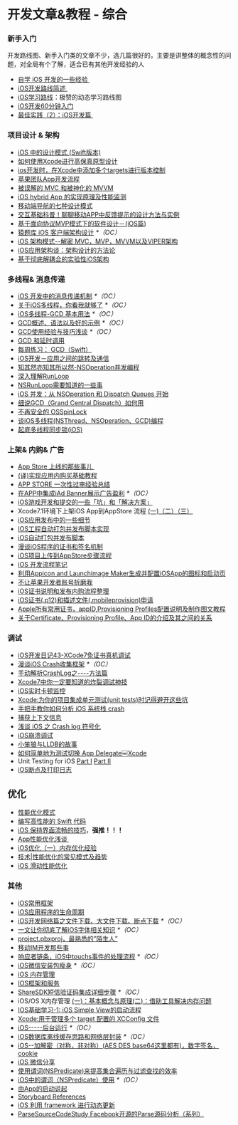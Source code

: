 # 开发文章&教程 - 综合
### 新手入门
开发路线图、新手入门类的文章不少，选几篇很好的，主要是讲整体的概念性的问题，对全局有个了解，适合已有其他开发经验的人
- [自学 iOS 开发的一些经验 ][1]
- [iOS开发路线简述 ][2]
- [iOS学习路线][3]：极赞的动态学习路线图
- [iOS开发60分钟入门][4]
- [最佳实践（2）：iOS开发篇 ][5]

### 项目设计 & 架构
- [iOS 中的设计模式 (Swift版本)][6]
- [如何使用Xcode进行高保真原型设计][7]
- [ios开发时，在Xcode中添加多个targets进行版本控制][8]
- [苹果团队App开发流程][9]
- [被误解的 MVC 和被神化的 MVVM][10]
- [iOS hybrid App 的实现原理及性能监测][11]
- [移动端导航的七种设计模式][12]
- [交互基础科普！聊聊移动APP中反馈提示的设计方法与实例][13]
- [基于面向协议MVP模式下的软件设计－(iOS篇)][14]
- [猿题库 iOS 客户端架构设计][15] _\*（OC）_
- [iOS 架构模式--解密 MVC，MVP，MVVM以及VIPER架构][16]
- [iOS应用架构谈：架构设计的方法论][17]
- [基于彻底解耦合的实验性iOS架构][18]

### 多线程& 消息传递
- [iOS 开发中的消息传递机制][19] _\*（OC）_
- [关于iOS多线程，你看我就够了][20] _\*（OC）_
- [iOS多线程-GCD 基本用法][21] _\*（OC）_
- [GCD概述、语法以及好的示例][22] _\*（OC）_
- [GCD使用经验与技巧浅谈][23] _\*（OC）_
- [GCD 和延时调用][24]
- [每周练习： GCD（Swift）][25]
- [iOS开发－应用之间的跳转及通信][26]
- [知其然亦知其所以然-NSOperation并发编程][27]
- [深入理解RunLoop][28]
- [NSRunLoop需要知道的一些事][29]
- [iOS 并发：从 NSOperation 和 Dispatch Queues 开始][30]
- [细说GCD（Grand Central Dispatch）如何用][31]
- [不再安全的 OSSpinLock][32]
- [谈iOS多线程(NSThread、NSOperation、GCD)编程][33]
- [起底多线程同步锁(iOS)][34]

### 上架& 内购& 广告
- [App Store 上线的那些事儿 ][35]
- [(译)实现应用内购买基础教程][36]
- [APP STORE 一次性过审经验总结][37]
- [在APP中集成iAd Banner展示广告盈利][38] _\*（OC）_
- [iOS游戏开发和提交的一些「坑」和「解决方案」][39]
- Xcode7.1环境下上架iOS App到AppStore 流程 [(一)][40][（二）][41][（三）][42]
- [iOS应用发布中的一些细节][43]
- [IOS工程自动打包并发布脚本实现][44]
- [iOS自动打包并发布脚本][45]
- [漫谈iOS程序的证书和签名机制][46]
- [iOS项目上传到AppStore步骤流程][47]
- [iOS 开发流程笔记][48]
- [利用Appicon and Launchimage Maker生成并配置iOSApp的图标和启动页][49]
- [不让苹果开发者账号折磨我][50]
- [iOS证书说明和发布内购流程整理][51]
- [iOS证书(.p12)和描述文件(.mobileprovision)申请][52]
- [Apple所有常用证书，appID,Provisioning Profiles配置说明及制作图文教程][53]
- [关于Certificate、Provisioning Profile、App ID的介绍及其之间的关系][54]

### 调试
- [iOS开发日记43-XCode7免证书真机调试][55]
- [漫谈iOS Crash收集框架][56] _\*（OC）_
- [手动解析CrashLog之----方法篇][57]
- [Xcode7中你一定要知道的炸裂调试神技][58]
- [iOS实时卡顿监控][59]
- [Xcode:为你的项目集成单元测试(unit tests)时记得避开这些坑][60]
- [手把手教你如何分析 iOS 系统栈 crash][61]
- [捕获上下文信息][62]
- [浅谈 iOS 之 Crash log 符号化][63]
- [iOS崩溃调试][64]
- [小笨狼与LLDB的故事][65]
- [如何简单地为测试切换 App Delegate￼Xcode][66] 
- Unit Testing for iOS [Part Ⅰ][67] [Part Ⅱ][68]
- [iOS断点及打印日志][69]

## 优化
- [性能优化模式][70]
- [编写高性能的 Swift 代码][71]
- [iOS 保持界面流畅的技巧][72]，**强推！！！**
- [App性能优化浅谈 ][73]
- [iOS优化（一）内存优化经验][74]
- [技术|性能优化的常见模式及趋势][75]
- [iOS 滑动性能优化][76]

### 其他
- [iOS常用框架][77]
- [iOS应用程序的生命周期][78]
- [iOS开发网络篇之文件下载、大文件下载、断点下载][79] _\*（OC）_
- [一文让你彻底了解iOS字体相关知识][80] _\*（OC）_
- [project.pbxproj，最熟悉的”陌生人”][81]
- [移动IM开发那些事][82]
- [响应者链条，iOS中touchs事件的处理流程][83] _\*（OC）_
- [iOS微信安装包瘦身][84] _\*（OC）_
- [iOS 内存管理][85]
- [IOS框架和服务][86]
- [ShareSDK短信验证码集成详细步骤][87] _\*（OC）_
- iOS/OS X内存管理 [(一)：基本概念与原理][88][(二)：借助工具解决内存问题][89]
- [IOS基础学习-1: iOS Simple View的启动流程][90]
- [Xcode:用于管理多个 target 配置的 XCConfig 文件][91]
- [iOS-----后台运行][92] _\*（OC）_
- [iOS数据库离线缓存思路和网络层封装][93] _\*（OC）_
- [iOS--加解密（对称，非对称）(AES DES base64这里都有)，数字签名，cookie][94]
- [iOS 微信分享][95]
- [使用谓词(NSPredicate)来提高集合遍历与过滤查找的效率][96]
- [iOS中的谓词（NSPredicate）使用][97] _\*（OC）_
- [由App的启动说起][98]
- [Storyboard References][99]
- [iOS 利用 framework 进行动态更新][100]
- [ParseSourceCodeStudy Facebook开源的Parse源码分析（系列）][101]


[1]:	http://limboy.me/ios/2014/12/31/learning-ios.html
[2]:	http://www.coderyi.com/archives/397
[3]:	http://ios.skyfox.org/route.html
[4]:	http://blog.csdn.net/a451493485/article/details/9364867
[5]:	http://ios.jobbole.com/81830/
[6]:	http://wiki.jikexueyuan.com/project/ios-design-patterns-in-swift/
[7]:	http://isux.tencent.com/xcode-storyboard.html
[8]:	http://blog.csdn.net/ysysbaobei/article/details/10951991
[9]:	http://atleeon.com/write/2015/08/30/fake-it-till-you-make-it/
[10]:	http://blog.devtang.com/blog/2015/11/02/mvc-and-mvvm/ "被误解的 MVC 和被神化的 MVVM"
[11]:	http://www.cocoachina.com/ios/20151118/14270.html
[12]:	http://www.ui.cn/detail/73429.html
[13]:	http://www.uisdc.com/app-feedback-method-use-case "交互基础科普！聊聊移动APP中反馈提示的设计方法与实例"
[14]:	http://www.jianshu.com/p/f7ff18ac1c31 "基于面向协议MVP模式下的软件设计－(iOS篇)"
[15]:	http://mp.weixin.qq.com/s?__biz=MjM5NTIyNTUyMQ==&mid=444322139&idx=1&sn=c7bef4d439f46ee539aa76d612023d43&scene=23&srcid=1230RYRzNotU9iTZKvt7ksFW#rd&ADUIN=502332019&ADSESSION=1451480917&ADTAG=CLIENT.QQ.5425_.0&ADPUBNO=26509
[16]:	http://www.cocoachina.com/ios/20160108/14916.html
[17]:	http://mp.weixin.qq.com/s?__biz=MzA5Nzc4OTA1Mw==&mid=407735372&idx=1&sn=87c20f7db6990db00838498827692683#rd
[18]:	http://ios.jobbole.com/83888/
[19]:	http://objccn.io/issue-7-4/
[20]:	http://www.jianshu.com/p/0b0d9b1f1f19
[21]:	http://www.jianshu.com/p/e0928a243373
[22]:	https://github.com/bboyfeiyu/iOS-tech-frontier/blob/master/issue-2/GCD%E6%A6%82%E8%BF%B0%E3%80%81%E8%AF%AD%E6%B3%95%E4%BB%A5%E5%8F%8A%E5%A5%BD%E7%9A%84%E7%A4%BA%E4%BE%8B.md
[23]:	http://tutuge.me/2015/04/03/something-about-gcd/
[24]:	http://swifter.tips/gcd-delay-call/
[25]:	https://github.com/icepy/_posts/issues/14
[26]:	http://www.cnblogs.com/GarveyCalvin/p/4877115.html "iOS开发－应用之间的跳转及通信"
[27]:	http://www.jianshu.com/p/ebb3e42049fd "知其然亦知其所以然-NSOperation并发编程"
[28]:	http://blog.ibireme.com/2015/05/18/runloop/ "深入理解RunLoop"
[29]:	https://mp.weixin.qq.com/s?__biz=MzAwMjYwMTAwNw==&mid=403269344&idx=1&sn=6363492cf8ed066cd4581d9840ff089f
[30]:	http://swift.gg/2016/01/08/ios-concurrency-getting-started-with-nsoperation-and-dispatch-queues/ "iOS 并发：从 NSOperation 和 Dispatch Queues 开始"
[31]:	https://github.com/ming1016/study/wiki/%E7%BB%86%E8%AF%B4GCD%EF%BC%88Grand-Central-Dispatch%EF%BC%89%E5%A6%82%E4%BD%95%E7%94%A8 "细说GCD（Grand Central Dispatch）如何用"
[32]:	http://blog.ibireme.com/2016/01/16/spinlock_is_unsafe_in_ios/ "不再安全的 OSSpinLock"
[33]:	http://www.jianshu.com/p/6e6f4e005a0b "谈iOS多线程(NSThread、NSOperation、GCD)编程"
[34]:	http://springox.w18.net/?p=685 "起底多线程同步锁(iOS)"
[35]:	http://wiki.jikexueyuan.com/project/app-store-refused/
[36]:	http://www.jianshu.com/p/741b2a044e78
[37]:	http://pmjane.com/post/app-store-ci-xing-guo-shen-jing-yan-zong-jie
[38]:	http://www.cocoachina.com/ios/20140928/9780.html
[39]:	http://wuzhiwei.net/ios_dev_trap_and_solution/ "iOS游戏开发和提交的一些「坑」和「解决方案」"
[40]:	http://www.cnblogs.com/ChinaKingKong/p/4957682.html "Xcode7.1环境下上架iOS App到AppStore 流程 (Part 一)"
[41]:	http://www.cnblogs.com/ChinaKingKong/p/4964549.html
[42]:	http://www.cnblogs.com/ChinaKingKong/p/4964745.html
[43]:	http://www.cnblogs.com/daiweilai/p/4974394.html "iOS应用发布中的一些细节"
[44]:	http://blog.nswebfrog.com/2013/02/18/ios-automation/ "IOS工程自动打包并发布脚本实现"
[45]:	http://liumh.com/2015/11/25/ios-auto-archive-ipa/ "iOS自动打包并发布脚本"
[46]:	http://www.pchou.info/ios/2015/12/14/ios-certification-and-code-sign.html "漫谈iOS程序的证书和签名机制"
[47]:	http://www.cnblogs.com/jgCho/p/5089481.html "iOS项目上传到AppStore步骤流程"
[48]:	https://github.com/leecade/ios-dev-flow
[49]:	http://www.cnblogs.com/lidongxu/p/5114355.html "利用Appicon and Launchimage Maker生成并配置iOSApp的图标和启动页"
[50]:	http://www.jianshu.com/p/cb6c5f1c972b "不让苹果开发者账号折磨我"
[51]:	https://zilaiyedaren.github.io/blog/iOS%E8%AF%81%E4%B9%A6%E8%AF%B4%E6%98%8E%E5%92%8C%E5%8F%91%E5%B8%83%E5%86%85%E8%B4%AD%E6%B5%81%E7%A8%8B%E6%95%B4%E7%90%86/ "iOS证书说明和发布内购流程整理"
[52]:	https://zilaiyedaren.github.io/blog/iOS%E8%AF%81%E4%B9%A6(.p12)%E5%92%8C%E6%8F%8F%E8%BF%B0%E6%96%87%E4%BB%B6(.mobileprovision)%E7%94%B3%E8%AF%B7/ "iOS证书(.p12)和描述文件(.mobileprovision)申请"
[53]:	https://zilaiyedaren.github.io/blog/Apple%E6%89%80%E6%9C%89%E5%B8%B8%E7%94%A8%E8%AF%81%E4%B9%A6%EF%BC%8CappID,Provisioning%20Profiles%E9%85%8D%E7%BD%AE%E8%AF%B4%E6%98%8E%E5%8F%8A%E5%88%B6%E4%BD%9C%E5%9B%BE%E6%96%87%E6%95%99%E7%A8%8B/ "Apple所有常用证书，appID,Provisioning Profiles配置说明及制作图文教程"
[54]:	https://zilaiyedaren.github.io/blog/%E5%85%B3%E4%BA%8ECertificate%E3%80%81Provisioning%20Profile%E3%80%81App%20ID%E7%9A%84%E4%BB%8B%E7%BB%8D%E5%8F%8A%E5%85%B6%E4%B9%8B%E9%97%B4%E7%9A%84%E5%85%B3%E7%B3%BB/ "关于Certificate、Provisioning Profile、App ID的介绍及其之间的关系"
[55]:	http://www.cnblogs.com/Twisted-Fate/p/4935487.html "iOS开发日记43-XCode7免证书真机调试"
[56]:	http://nianxi.net/ios/ios-crash-reporter/
[57]:	http://foggry.com/blog/2015/07/27/ru-he-shou-dong-jie-xi-crashlog/
[58]:	http://www.jianshu.com/p/70ed36cf8a98
[59]:	http://www.tanhao.me/code/151113.html/ "iOS实时卡顿监控"
[60]:	http://www.jianshu.com/p/d15a7dea0c5a "Xcode:为你的项目集成单元测试(unit tests)时记得避开这些坑"
[61]:	http://bugly.qq.com/bbs/forum.php?mod=viewthread&tid=194
[62]:	http://swift.gg/2015/11/16/capturing-context-swiftlang/ "捕获上下文信息"
[63]:	http://news.oneapm.com/crash-log-ios/ "浅谈 iOS 之 Crash log 符号化"
[64]:	http://www.jianshu.com/p/77660e626874 "iOS崩溃调试"
[65]:	http://www.jianshu.com/p/e89af3e9a8d7 "小笨狼与LLDB的故事"
[66]:	http://www.cocoachina.com/ios/20151222/14766.html
[67]:	http://chengway.in/unit-testing-for-ios-part-i/ "Unit Testing for iOS Part Ⅰ"
[68]:	http://chengway.in/unit-testing-for-ios-part-ii/ "Unit Testing for iOS Part Ⅱ"
[69]:	http://www.cnblogs.com/jsin-han/p/5156384.html "iOS断点及打印日志"
[70]:	http://tech.meituan.com/performance_tuning_pattern.html "性能优化模式"
[71]:	http://www.oschina.net/translate/swift-optimizationtips
[72]:	http://blog.ibireme.com/2015/11/12/smooth_user_interfaces_for_ios/
[73]:	http://blog.csdn.net/wwj_748/article/details/50322581 "App性能优化浅谈"
[74]:	http://www.jianshu.com/p/ef52250df748 "iOS优化（一）内存优化经验"
[75]:	http://mp.weixin.qq.com/s?__biz=MzA5MTA0NjgzMQ==&mid=402378996&idx=1&sn=375044215c5189638570291fb89afa45&scene=1&srcid=0107C7OW9W8ANejPmmfcVRrB&from=groupmessage&isappinstalled=0#wechat_redirect
[76]:	http://www.cnblogs.com/smileEvday/articles/iOS_performance.html "iOS 滑动性能优化"
[77]:	http://www.jianshu.com/p/e7fc525f342d
[78]:	http://www.jianshu.com/p/aa50e5350852?utm_campaign=maleskine&utm_content=note&utm_medium=writer_share&utm_source=weibo
[79]:	http://www.jianshu.com/p/f65e32012f07
[80]:	http://www.cnblogs.com/dsxniubility/p/4699352.html
[81]:	http://www.olinone.com/?p=215
[82]:	http://xiangwangfeng.com/2015/05/20/%E7%A7%BB%E5%8A%A8IM%E5%BC%80%E5%8F%91%E9%82%A3%E4%BA%9B%E4%BA%8B/
[83]:	http://www.cnblogs.com/suqiankun/p/4944042.html "响应者链条，iOS中touchs事件的处理流程。"
[84]:	https://mp.weixin.qq.com/s?__biz=MzAwNDY1ODY2OQ==&mid=207986417&idx=1&sn=77ea7d8e4f8ab7b59111e78c86ccfe66&scene=1&srcid=1024pgRuhHtElUqPlXjsizht&key=b410d3164f5f798e9752971b4cb76dd5efae6b5c2f1f10cbafd3573c6186c16ee60ce346711f7433ff6ab0d6aa974e3e&ascene=0&uin=MTQxOTU1ODg4MQ%3D%3D&devicetype=iMac+MacBookPro11%2C5+OSX+OSX+10.11+build(15A284)&version=11020201&pass_ticket=h1CfhovWAS61j24tFYTljyTFl4r9BUlFON7H%2BNl6hMV1ZpVN2kG4%2FLL6yxnDUjd9
[85]:	http://www.cnblogs.com/huangjianwu/p/4962772.html "iOS 内存管理"
[86]:	http://www.cnblogs.com/jgCho/p/4960048.html "IOS框架和服务"
[87]:	http://www.cnblogs.com/ithongjie/p/4974608.html "ShareSDK短信验证码集成详细步骤"
[88]:	http://www.jianshu.com/p/1928b54e1253 "iOS/OS X内存管理(一)：基本概念与原理"
[89]:	http://www.jianshu.com/p/09c5141d4531 "iOS/OS X内存管理(二)：借助工具解决内存问题"
[90]:	http://www.cnblogs.com/eachcto/p/5010304.html "IOS基础学习-1: iOS Simple View的启动流程"
[91]:	http://swift.gg/2015/12/01/xcode-xcconfig-files-for-managing-targets-configurations/ "Xcode:用于管理多个 target 配置的 XCConfig 文件"
[92]:	http://www.cnblogs.com/congli0220/p/5019945.html "iOS-----后台运行"
[93]:	http://www.jianshu.com/p/f2e59e98ab86 "iOS数据库离线缓存思路和网络层封装"
[94]:	http://www.jianshu.com/p/ac841b772c7a "iOS--加解密（对称，非对称）(AES DES base64这里都有)，数字签名，cookie"
[95]:	http://www.cnblogs.com/czq1989/p/5074977.html "iOS 微信分享"
[96]:	http://segmentfault.com/a/1190000004238379 "使用谓词(NSPredicate)来提高集合遍历与过滤查找的效率"
[97]:	http://www.jianshu.com/p/88be28860cde "iOS中的谓词（NSPredicate）使用"
[98]:	http://oncenote.com/2015/06/01/How-App-Launch/ "由App的启动说起"
[99]:	https://zilaiyedaren.github.io/blog/Storyboard%20References/ "Storyboard References"
[100]:	http://yq.aliyun.com/articles/3024
[101]:	https://github.com/ChenYilong/ParseSourceCodeStudy